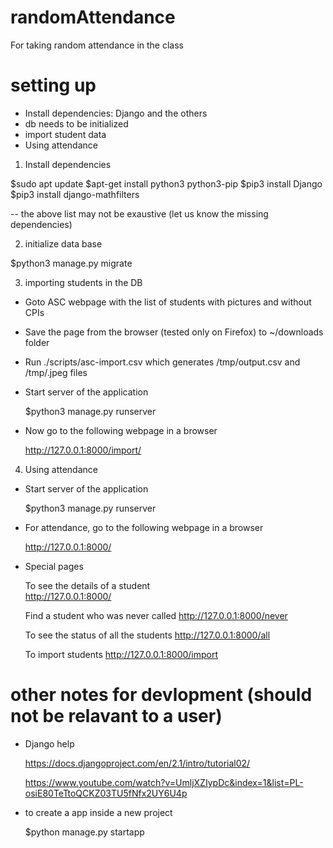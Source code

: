 # randomAttendance
For taking random attendance in the class

# setting up
  * Install dependencies: Django and the others
  * db needs to be initialized
  * import student data
  * Using attendance

1. Install dependencies

  $sudo apt update
  $apt-get install python3 python3-pip
  $pip3 install Django
  $pip3 install django-mathfilters

  -- the above list may not be exaustive (let us know the missing dependencies)

2. initialize data base

  $python3 manage.py migrate

3. importing students in the DB

 - Goto ASC webpage with the list of students with pictures and without CPIs
 - Save the page from the browser (tested only on Firefox) to ~/downloads folder
 - Run ./scripts/asc-import.csv which generates /tmp/output.csv and /tmp/<rollno>.jpeg files
 - Start server of the application

    $python3 manage.py runserver
    
 - Now go to the following webpage in a browser

    http://127.0.0.1:8000/import/

4. Using attendance

  - Start server of the application

     $python3 manage.py runserver

  - For attendance, go to the following webpage in a browser

     http://127.0.0.1:8000/

  - Special pages

     To see the details of a student     
     http://127.0.0.1:8000/<student rollno>

     Find a student who was never called
     http://127.0.0.1:8000/never

     To see the status of all the students
     http://127.0.0.1:8000/all

     To import students
     http://127.0.0.1:8000/import


# other notes for devlopment (should not be relavant to a user)

- Django help

  https://docs.djangoproject.com/en/2.1/intro/tutorial02/
  
  https://www.youtube.com/watch?v=UmljXZIypDc&index=1&list=PL-osiE80TeTtoQCKZ03TU5fNfx2UY6U4p

- to create a app inside a new project

   $python manage.py startapp


